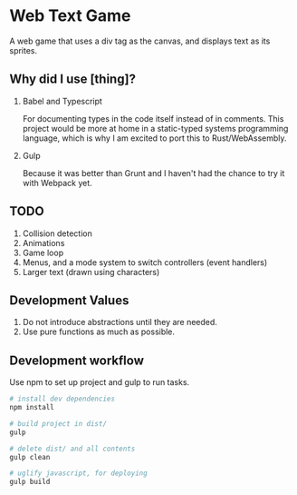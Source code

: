 # Web Text Game

A web game that uses a div tag as the canvas, and displays text
as its sprites.

## Why did I use [thing]?

1. Babel and Typescript

    For documenting types in the code itself instead of in
    comments. This project would be more at home
    in a static-typed systems programming language, which
    is why I am excited to port this to Rust/WebAssembly.

2. Gulp

    Because it was better than Grunt and I haven't had the chance
    to try it with Webpack yet.

## TODO

1. Collision detection
2. Animations
3. Game loop
4. Menus, and a mode system to switch controllers (event handlers)
5. Larger text (drawn using characters)

## Development Values

1. Do not introduce abstractions until they are needed.
2. Use pure functions as much as possible.

## Development workflow

Use npm to set up project and gulp to run tasks.

```bash
# install dev dependencies
npm install

# build project in dist/
gulp

# delete dist/ and all contents
gulp clean

# uglify javascript, for deploying
gulp build
```
